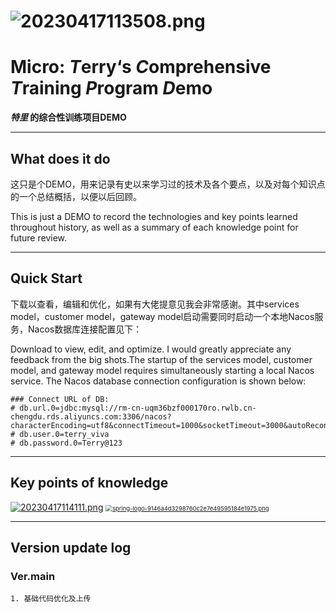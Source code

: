 # ![20230417113508.png](https://s2.loli.net/2023/04/17/g2fQkne17ToY6H4.png)

# Micro:	*T*erry‘s *C*omprehensive *T*raining *P*rogram *D*emo

***特里* 的综合性训练项目DEMO**





---

## What does it do

这只是个DEMO，用来记录有史以来学习过的技术及各个要点，以及对每个知识点的一个总结概括，以便以后回顾。

This is just a DEMO to record the technologies and key points learned throughout history, as well as a summary of each knowledge point for future review.





---

## Quick Start

下载以查看，编辑和优化，如果有大佬提意见我会非常感谢。其中services model，customer model，gateway model启动需要同时启动一个本地Nacos服务，Nacos数据库连接配置见下：

Download to view, edit, and optimize. I would greatly appreciate any feedback from the big shots.The startup of the services model, customer model, and gateway model requires simultaneously starting a local Nacos service. The Nacos database connection configuration is shown below:
```
### Connect URL of DB:
# db.url.0=jdbc:mysql://rm-cn-uqm36bzf000170ro.rwlb.cn-chengdu.rds.aliyuncs.com:3306/nacos?characterEncoding=utf8&connectTimeout=1000&socketTimeout=3000&autoReconnect=true&useUnicode=true&useSSL=false&serverTimezone=UTC
# db.user.0=terry_viva
# db.password.0=Terry@123
```





---

## Key points of knowledge



[![20230417114111.png](https://s2.loli.net/2023/04/17/qYQxlFVMPRo3phD.png)](https://nacos.io) [<img src="https://s2.loli.net/2023/04/17/gVTBXrd4SD3h89F.png" alt="spring-logo-9146a4d3298760c2e7e49595184e1975.png" style="zoom: 67%;" />](https://spring.io/)





---

## Version update log

### Ver.main

```
1. 基础代码优化及上传
```

